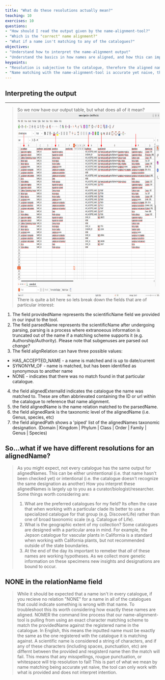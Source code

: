 ```yaml
---
title: "What do these resolutions actually mean?"
teaching: 10
exercises: 10
questions:
- "How should I read the output given by the name-alignment-tool?"
- "Which is the "correct" name alignment?"
- "What if a name isn't matching to any of the catalogues?"
objectives:
- "Understand how to interpret the name-alignment output"
- "Understand the basics in how names are aligned, and how this can impede resolution"
keypoints:
- "Resolution is subjective to the catalogue, therefore the aligned names should be treated as hypotheses rather than true standards"
- "Name matching with the name-alignment-tool is accurate yet naive, the tool won't attempt to interpret mistakes"
---
```


## Interpreting the output
---
> So we now have our output table, but what does all of it mean? 
> <img src="../fig/name-resolution-fields2.png" height="600" align="middle" />
> There is quite a bit here so lets break down the fields that are of particular interest:
1. The field providedName represents the scientificName field we provided in our input to the tool.
2. The field parsedName represents the scientificName after undergoing parsing, parsing is a process where extranoeous information is truncated out of the name if a matching scheme supports it (e.g. Authorship/Authority). Please note that subgenuses are parsed out *change?* 
3. The field alignRelation can have three possible values: 
  * HAS_ACCEPTED_NAME - a name is matched and is up to date/current
  * SYNONYM_OF - name is matched, but has been identified as synonymous to another name
  * NONE - indicates that there was no match found in that particular catalogue. 
4. the field alignedExternalId indicates the catalogue the name was matched to. These are often abbrievated containing the ID or url within the catalogue to reference that name alignment. 
5. the field alignedName is the name relation matched to the parsedName. 
6. the field alignedRank is the taxonomic level of the alignedName (i.e. Genus, species, etc)
7. the field alignedPath shows a 'piped' list of the alignedNames taxonomic designation. (Domain | Kingdom | Phylum | Class | Order | Family | Genus | Species)

## So...what if we have different resolutions for an alignedName?
> As you might expect, not every catalogue has the same output for alignedNames. This can be either unintentional (i.e. that name hasn't been checked yet) or intentional (i.e. the catalogue doesn't recognize the same designation as another)
> How you interpret these alignedNames is largely up to you as a curator/biologist/researcher. Some things worth considering are: 
> 1. What are the preferred catalogues for my field? Its often the case that when working with a particular clade its better to use a specialized catalogue for that group (e.g. DiscoverLife) rather than one of broad taxonomic scale (e.g. Catalogue of Life). 
> 2. What is the geographic extent of my collection? Some catalogues are designed with a particular area in mind. For example, the Jepson catalogue for vascular plants in California is a standard when working with California plants, but not recommended outside of the state boundaries. 
> 3. At the end of the day its important to remeber that *all* of these names are working hypotheses. As we collect more genetic information on these specimens new insights and designations are bound to occur. 


## NONE in the relationName field 
> While it should be expected that a name isn't in every catalogue, if you recieve no relation "NONE" for a name in all of the catalogues that could indicate something is wrong with that name. 
> To troubleshoot this its worth considering how exactly these names are aligned. NOMER the command line process that our name-alignment-tool is pulling from using an exact character matching scheme to match the providedName against the registered name in the catalogue. In English, this means the inputted name must be exactly the same as the one registered with the catalogue it is matching against. A scientific name is considered a string of characters, and if any of these characters (including spaces, punctuation, etc) are differnt between the provided and resgisterd name then the match will fail. This means that any misspellings, rougue punctuation, or whitespace will trip resolution to fail! This is part of what we mean by name matching being accurate yet naive, the tool can only work with what is provided and does not interpret intention.

